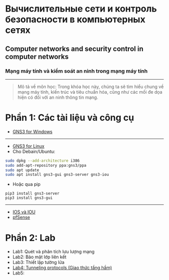# Вычислительные сети и контроль безопасности в компьютерных сетях
## Computer networks and security control in computer networks
### Mạng máy tính và kiểm soát an ninh trong mạng máy tính
---
>Mô tả về môn học: Trong khóa học này, chúng ta sẽ tìm hiểu chung về mạng máy tính, kiến ​​trúc và tiêu chuẩn hóa, cũng như các mối đe dọa hiện có đối với an ninh thông tin mạng.

# Phần 1: Các tài liệu và công cụ
-  [GNS3 for Windows](https://github.com/GNS3/gns3-gui/releases/tag/v3.0.4)
---
-  [GNS3 for Linux](http://ppa.launchpad.net/gns3/ppa/ubuntu/)
- Cho Debain/Ubuntu:
```bash
sudo dpkg --add-architecture i386
sudo add-apt-repository ppa:gns3/ppa
sudo apt update                               
sudo apt install gns3-gui gns3-server gns3-iou
```
- Hoặc qua pip
```bashs
pip3 install gns3-server
pip3 install gns3-gui
```
---
-  [IOS và IOU](https://github.com/obscur95/gns3-server/tree/master/IOS)
-  [pfSense](https://github.com/CloudSentralDotNet/iso_pfsense/releases)

# Phần 2: Lab
- Lab1: Quét và phân tích lưu lượng mạng
- Lab2: Bảo mật lớp liên kết
- Lab3: Thiết lập tường lửa
- [Lab4: Tunneling protocols (Giao thức tầng hầm)](./Lab_4_Tunneling_protocols/)
- Lab5: 


